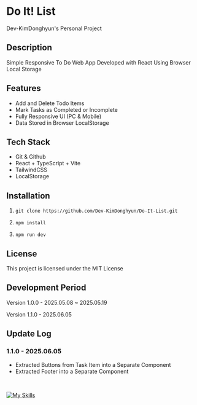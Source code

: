 # Do It! List

Dev-KimDonghyun's Personal Project

## Description

Simple Responsive To Do Web App Developed with React Using Browser Local Storage

## Features

- Add and Delete Todo Items
- Mark Tasks as Completed or Incomplete
- Fully Responsive UI (PC & Mobile)
- Data Stored in Browser LocalStorage

## Tech Stack

- Git & Github
- React + TypeScript + Vite
- TailwindCSS
- LocalStorage

## Installation

1. ```git clone https://github.com/Dev-KimDonghyun/Do-It-List.git```

2. ```npm install```

3. ```npm run dev```

## License

This project is licensed under the MIT License

## Development Period

Version 1.0.0 - 2025.05.08 ~ 2025.05.19

Version 1.1.0 - 2025.06.05

## Update Log

### 1.1.0 - 2025.06.05

- Extracted Buttons from Task Item into a Separate Component
- Extracted Footer into a Separate Component

<br>

<a href="https://skillicons.dev"><img src="https://skillicons.dev/icons?i=git,github,vite,react,tailwindcss,typescript&theme=dark&perline=15" alt="My Skills" /></a>